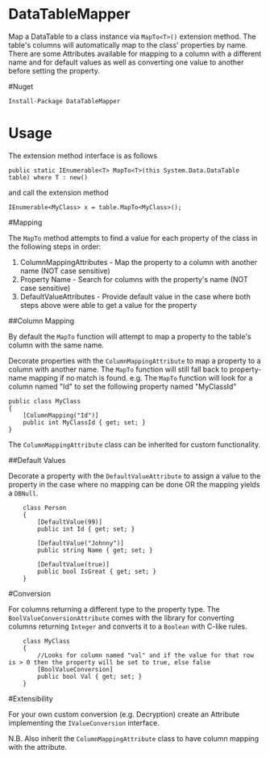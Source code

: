 # DataTableMapper
Map a DataTable to a class instance via `MapTo<T>()` extension method. The table's columns will automatically map to the class' properties by name. There are some Attributes available for mapping to a column with a different name and for default values as well as converting one value to another before setting the property. 

#Nuget

	Install-Package DataTableMapper

# Usage

The extension method interface is as follows

	public static IEnumerable<T> MapTo<T>(this System.Data.DataTable table) where T : new()


and call the extension method

	IEnumerable<MyClass> x = table.MapTo<MyClass>();
	
#Mapping

The `MapTo` method attempts to find a value for each property of the class in the following steps in order:

1. ColumnMappingAttributes - Map the property to a column with another name (NOT case sensitive)
2. Property Name - Search for columns with the property's name (NOT case sensitive)
3. DefaultValueAttributes - Provide default value in the case where both steps above were able to get a value for the property

##Column Mapping

By default the `MapTo` function will attempt to map a property to the table's column with the same name.

Decorate properties with the `ColumnMappingAttribute` to map a property to a column with another name. The `MapTo` function will still fall back to property-name mapping if no match is found. e.g. The `MapTo` function will look for a column named "Id" to set the following property named "MyClassId"

	public class MyClass
	{
		[ColumnMapping("Id")]
		public int MyClassId { get; set; }
	}	
	
The `ColumnMappingAttribute` class can be inherited for custom functionality.
		
##Default Values

Decorate a property with the `DefaultValueAttribute` to assign a value to the property in the case where no mapping can be done OR the mapping yields a `DBNull`.	

		class Person
        {
            [DefaultValue(99)]
            public int Id { get; set; }

            [DefaultValue("Johnny")]
            public string Name { get; set; }

            [DefaultValue(true)]
            public bool IsGreat { get; set; }
        }

#Conversion

For columns returning a different type to the property type. The `BoolValueConversionAttribute` comes with the library for converting columns returning `Integer` and converts it to a `Boolean` with C-like rules.

		class MyClass
        {
            //Looks for column named "val" and if the value for that row is > 0 then the property will be set to true, else false
            [BoolValueConversion]
            public bool Val { get; set; } 
        }

#Extensibility

For your own custom conversion (e.g. Decryption) create an Attribute implementing the `IValueConversion` interface. 

N.B. Also inherit the `ColumnMappingAttribute` class to have column mapping with the attribute.


